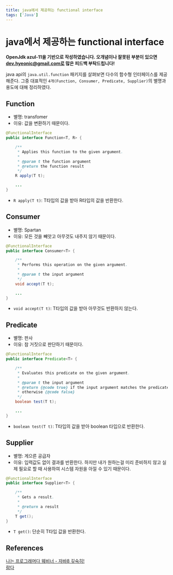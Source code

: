 ```yaml
---
title: java에서 제공하는 functional interface
tags: ['Java']
---
```


# java에서 제공하는 functional interface

**OpenJdk azul-11을 기반으로 작성하였습니다. 오개념이나 잘못된 부분이 있으면 dev.hyeonic@gmail.com로 많은 피드백 부탁드립니다!**

java api의 `java.util.function` 패키지를 살펴보면 다수의 함수형 인터페이스를 제공해준다. 그중 대표적인 `4개(Function, Consumer, Predicate, Supplier)`의 별명과 용도에 대해 정리하였다.

## Function

 * 별명: transfomer
 * 이유: 값을 변환하기 때문이다.

```java
@FunctionalInterface
public interface Function<T, R> {

    /**
     * Applies this function to the given argument.
     *
     * @param t the function argument
     * @return the function result
     */
    R apply(T t);

    ...
}
```

 * `R apply(T t)`: T타입의 값을 받아 R타입의 값을 반환한다.

## Consumer

 * 별명: Spartan
 * 이유: 모든 것을 빼앗고 아무것도 내주지 않기 때문이다.

```java
@FunctionalInterface
public interface Consumer<T> {

    /**
     * Performs this operation on the given argument.
     *
     * @param t the input argument
     */
    void accept(T t);

    ...
}

```

 * `void accept(T t)`: T타입의 값을 받아 아무것도 반환하지 않는다.

## Predicate

 * 별명: 판사
 * 이유: 참 거짓으로 판단하기 때문이다.

```java
@FunctionalInterface
public interface Predicate<T> {

    /**
     * Evaluates this predicate on the given argument.
     *
     * @param t the input argument
     * @return {@code true} if the input argument matches the predicate,
     * otherwise {@code false}
     */
    boolean test(T t);

    ...
}
```

 * `boolean test(T t)`: T타입의 값을 받아 boolean 타입으로 반환한다.

## Supplier

 * 별명: 게으른 공급자
 * 이유: 입력값도 없이 결과를 반환한다. 하지만 내가 원하는걸 미리 준비하지 않고 실제 필요로 할 때 사용하여 시스템 자원을 아낄 수 있기 때문이다.

```java
@FunctionalInterface
public interface Supplier<T> {

    /**
     * Gets a result.
     *
     * @return a result
     */
    T get();
}
```

 * `T get()`: 단순히 T타입 값을 반환한다.

## References

[나는 프로그래머다 웨비너 - 자바8 깊숙히!](https://www.youtube.com/watch?v=8FnXom0eU2A&t=0s)<br>
[람다](https://b-programmer.tistory.com/279)<br>

<TagLinks />